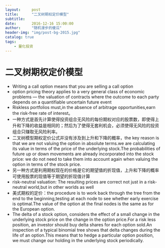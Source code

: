 ```yaml
---
layout:     post
title:      "二叉树期权定价模型"
subtitle:
date:       2016-12-16 15:00:00
author:     "随机漫步的傻瓜"
header-img: "img/post-bg-2015.jpg"
catalog: true
tags:
    - 量化投资
---
```


# 二叉树期权定价模型
- Writing a call option means that you are selling a call option
- option pricing theory applies to a very general class of economic problems — the valuation of contracts where the outcome to each party depends on a quantifiable uncertain future event
- Riskless portfolios must,in the absence of arbitrage opportunities,earn the risk-free rate of interest。
- 一种方式是首先计算使得投资组合无风险的每份期权对应的股票数，即使得上升和下降的收益是相同的；然后为了使得无套利机会，必须使得无风险的投资组合只赚取无风险利率。
- 二叉树模型期权定价公式并没有涉及到上升和下降的概率，the key reason is that we are not valuing the option in absolute terms.we are calculating its value in terms of the price of the underlying stock.The probabilities of future up or down movements are already incorporated into the stock price: we do not need to take them into account again when valuing the option in terms of the stock price.
- 另一种方式是利用期权现在的价格是它的期望值的折现值，上升和下降的概率可使用股票的现值等于期望的折现值计算
- risk-neutral valuation: The resulting prices are correct not just in a risk-neutral world,but in other worlds as well
- 美式期权的定价：the procedure is to work back through the tree from the end to the beginning,testing at each node to see whether early exercise is optimal.The value of the option at the final nodes is the same as for the European option.
- The delta of a stock option, considers the effect of a small change in the underlying stock price on the change in the option price.For a risk less position,  an investor should buy delta shares for each option sold.An inspection of a typical binomial tree shows that delta changes during the life of an option.This means that to hedge a particular option position,  we must change our holding in the underlying stock periodically.
